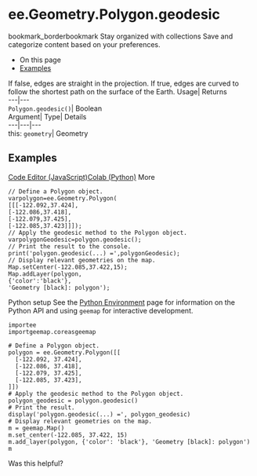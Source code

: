  
#  ee.Geometry.Polygon.geodesic 
bookmark_borderbookmark Stay organized with collections  Save and categorize content based on your preferences.
  * On this page
  * [Examples](https://developers.google.com/earth-engine/apidocs/ee-geometry-polygon-geodesic#examples)


If false, edges are straight in the projection. If true, edges are curved to follow the shortest path on the surface of the Earth. 
Usage| Returns  
---|---  
`Polygon.geodesic()`| Boolean  
Argument| Type| Details  
---|---|---  
this: `geometry`| Geometry  
## Examples
[Code Editor (JavaScript)](https://developers.google.com/earth-engine/apidocs/ee-geometry-polygon-geodesic#code-editor-javascript-sample)[Colab (Python)](https://developers.google.com/earth-engine/apidocs/ee-geometry-polygon-geodesic#colab-python-sample) More
```
// Define a Polygon object.
varpolygon=ee.Geometry.Polygon(
[[[-122.092,37.424],
[-122.086,37.418],
[-122.079,37.425],
[-122.085,37.423]]]);
// Apply the geodesic method to the Polygon object.
varpolygonGeodesic=polygon.geodesic();
// Print the result to the console.
print('polygon.geodesic(...) =',polygonGeodesic);
// Display relevant geometries on the map.
Map.setCenter(-122.085,37.422,15);
Map.addLayer(polygon,
{'color':'black'},
'Geometry [black]: polygon');
```
Python setup
See the [ Python Environment](https://developers.google.com/earth-engine/guides/python_install) page for information on the Python API and using `geemap` for interactive development.
```
importee
importgeemap.coreasgeemap
```
```
# Define a Polygon object.
polygon = ee.Geometry.Polygon([[
  [-122.092, 37.424],
  [-122.086, 37.418],
  [-122.079, 37.425],
  [-122.085, 37.423],
]])
# Apply the geodesic method to the Polygon object.
polygon_geodesic = polygon.geodesic()
# Print the result.
display('polygon.geodesic(...) =', polygon_geodesic)
# Display relevant geometries on the map.
m = geemap.Map()
m.set_center(-122.085, 37.422, 15)
m.add_layer(polygon, {'color': 'black'}, 'Geometry [black]: polygon')
m
```

Was this helpful?
